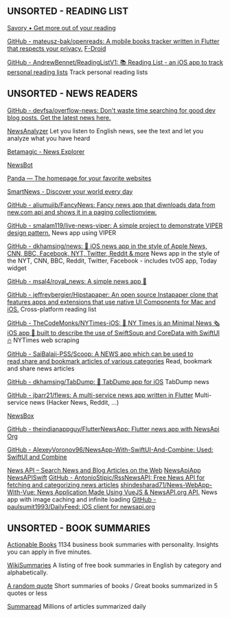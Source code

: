 
## UNSORTED - READING LIST

[Savory • Get more out of your reading](https://getsavory.co/)

[GitHub - mateusz-bak/openreads: A mobile books tracker written in Flutter that respects your privacy.](https://github.com/mateusz-bak/openreads)
[F-Droid](https://f-droid.org/app/software.mdev.bookstracker)

[GitHub - AndrewBennet/ReadingListV1: :books: Reading List - an iOS app to track personal reading lists](https://github.com/AndrewBennet/ReadingListV1)
Track personal reading lists

## UNSORTED - NEWS READERS

[GitHub - devfsa/overflow-news: Don't waste time searching for good dev blog posts. Get the latest news here.](https://github.com/devfsa/overflow-news)

[NewsAnalyzer](https://github.com/ethanswift/NewsAnalyzer)
Let you listen to English news, see the text and let you analyze what you have heard

[Betamagic - News Explorer](https://betamagic.nl/products/newsexplorer.html)

[NewsBot](https://getnewsbot.com/)

[Panda — The homepage for your favorite websites](https://usepanda.com/)

[SmartNews - Discover your world every day](https://www.smartnews.com/en)

[GitHub - aliumujib/FancyNews: Fancy news app that diwnloads data from new.com api and shows it in a paging collectionview.](https://github.com/aliumujib/FancyNews)

[GitHub - smalam119/live-news-viper: A simple project to demonstrate VIPER design pattern.](https://github.com/smalam119/live-news-viper)
News app using VIPER

[GitHub - dkhamsing/news: 📰 iOS news app in the style of Apple News, CNN, BBC, Facebook, NYT, Twitter, Reddit & more](https://github.com/dkhamsing/news)
News app in the style of the NYT, CNN, BBC, Reddit, Twitter, Facebook - includes tvOS app, Today widget

[GitHub - msal4/royal_news: A simple news app 📰](https://github.com/msal4/royal_news)

[GitHub - jeffreybergier/Hipstapaper: An open source Instapaper clone that features apps and extensions that use native UI Components for Mac and iOS.](https://github.com/jeffreybergier/Hipstapaper)
Cross-platform reading list

[GitHub - TheCodeMonks/NYTimes-iOS: 🗽 NY Times is an Minimal News 🗞 iOS app 📱 built to describe the use of SwiftSoup and CoreData with SwiftUI🔥](https://github.com/TheCodeMonks/NYTimes-iOS)
NYTimes web scraping

[GitHub - SaiBalaji-PSS/Scoop: A NEWS app which can be used to read,share and bookmark articles of various categories](https://github.com/SaiBalaji-PSS/Scoop)
Read, bookmark and share news articles

[GitHub - dkhamsing/TabDump: :newspaper: TabDump app for iOS](https://github.com/dkhamsing/TabDump)
TabDump news

[GitHub - jbarr21/flews: A multi-service news app written in Flutter](https://github.com/jbarr21/flews)
Multi-service news (Hacker News, Reddit, ...)

[NewsBox](https://newsbox.com/)

[GitHub - theindianappguy/FlutterNewsApp: Flutter news app with NewsApi Org](https://github.com/theindianappguy/FlutterNewsApp)

[GitHub - AlexeyVoronov96/NewsApp-With-SwiftUI-And-Combine: Used: SwiftUI and Combine](https://github.com/AlexeyVoronov96/NewsApp-With-SwiftUI-And-Combine)

[News API – Search News and Blog Articles on the Web](https://newsapi.org/)
[NewsApiApp](https://github.com/SchwiftyUI/NewsApiApp)
[NewsAPISwift](https://github.com/lucaslimapoa/NewsAPISwift)
[GitHub - AntonioStipic/RssNewsAPI: Free News API for fetching and categorizing news articles](https://github.com/AntonioStipic/RssNewsAPI)
[shindesharad71/News-WebApp-With-Vue: News Application Made Using VueJS & NewsAPI.org API.](https://github.com/shindesharad71/News-WebApp-With-Vue)
News app with image caching and infinite loading
[GitHub - paulsumit1993/DailyFeed: iOS client for newsapi.org](https://github.com/paulsumit1993/DailyFeed)

## UNSORTED - BOOK SUMMARIES

[Actionable Books](http://www.actionablebooks.com/en-ca/summaries/)
1134 business book summaries with personality. Insights you can apply in five minutes.

[WikiSummaries](http://www.wikisummaries.org/wiki/Category:Summaries)
A listing of free book summaries in English by category and alphabetically.

[A random quote](http://arandomquote.com/books/)
Short summaries of books / Great books summarized in 5 quotes or less

[Summaread](http://www.summaread.com/)
Millions of articles summarized daily
